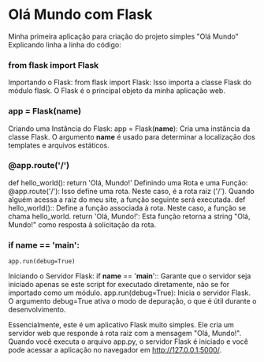 # Olá Mundo com Flask

Minha primeira aplicação para criação do projeto simples "Olá Mundo"
Explicando linha a linha do código: 


### from flask import Flask
Importando o Flask:
from flask import Flask: Isso importa a classe Flask do módulo flask. O Flask é o principal objeto da minha aplicação web.


### app = Flask(__name__)
Criando uma Instância do Flask:
app = Flask(__name__): Cria uma instância da classe Flask. O argumento __name__ é usado para determinar a localização dos templates e arquivos estáticos.


### @app.route('/')
def hello_world():
    return 'Olá, Mundo!'
Definindo uma Rota e uma Função:
@app.route('/'): Isso define uma rota. Neste caso, é a rota raiz ('/'). Quando alguém acessa a raiz do meu site, a função seguinte será executada.
def hello_world():: Define a função associada à rota. Neste caso, a função se chama hello_world.
return 'Olá, Mundo!': Esta função retorna a string "Olá, Mundo!" como resposta à solicitação da rota.


### if __name__ == '__main__':
    app.run(debug=True)
Iniciando o Servidor Flask:
if __name__ == '__main__':: Garante que o servidor seja iniciado apenas se este script for executado diretamente, não se for importado como um módulo.
app.run(debug=True): Inicia o servidor Flask. O argumento debug=True ativa o modo de depuração, o que é útil durante o desenvolvimento.

Essencialmente, este é um aplicativo Flask muito simples. Ele cria um servidor web que responde à rota raiz com a mensagem "Olá, Mundo!". Quando você executa o arquivo app.py, o servidor Flask é iniciado e você pode acessar a aplicação no navegador em http://127.0.0.1:5000/.
